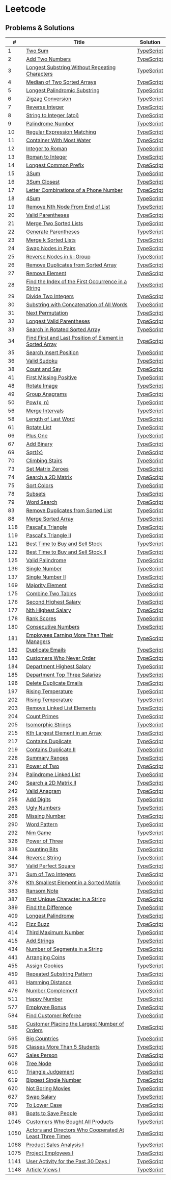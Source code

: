 # Leetcode

## Problems & Solutions

| # | Title | Solution |
|---| ----- | -------- |
| 1 | [Two Sum](https://leetcode.com/problems/two-sum/) | [TypeScript](https://github.com/AdrianNavarroGabino/leetcode/blob/main/0001-twoSum.ts) |
| 2 | [Add Two Numbers](https://leetcode.com/problems/add-two-numbers/) | [TypeScript](https://github.com/AdrianNavarroGabino/leetcode/blob/main/0002-addTwoNumbers.ts) |
| 3 | [Longest Substring Without Repeating Characters](https://leetcode.com/problems/longest-substring-without-repeating-characters/) | [TypeScript](https://github.com/AdrianNavarroGabino/leetcode/blob/main/0003-longestSubstringWithoutRepeatingCharacters.ts) |
| 4 | [Median of Two Sorted Arrays](https://leetcode.com/problems/median-of-two-sorted-arrays/) | [TypeScript](https://github.com/AdrianNavarroGabino/leetcode/blob/main/0004-medianOfTwoSortedArrays.ts) |
| 5 | [Longest Palindromic Substring](https://leetcode.com/problems/longest-palindromic-substring/) | [TypeScript](https://github.com/AdrianNavarroGabino/leetcode/blob/main/0005-longestPalindromicSubstring.ts) |
| 6 | [Zigzag Conversion](https://leetcode.com/problems/zigzag-conversion/) | [TypeScript](https://github.com/AdrianNavarroGabino/leetcode/blob/main/0006-zigzagConversion.ts) |
| 7 | [Reverse Integer](https://leetcode.com/problems/reverse-integer/) | [TypeScript](https://github.com/AdrianNavarroGabino/leetcode/blob/main/0007-reverseInteger.ts) |
| 8 | [String to Integer (atoi)](https://leetcode.com/problems/string-to-integer-atoi/) | [TypeScript](https://github.com/AdrianNavarroGabino/leetcode/blob/main/0008-stringToTnteger.ts) |
| 9 | [Palindrome Number](https://leetcode.com/problems/palindrome-number/) | [TypeScript](https://github.com/AdrianNavarroGabino/leetcode/blob/main/0009-palindromeNumber.ts) |
| 10 | [Regular Expression Matching](https://leetcode.com/problems/regular-expression-matching/) | [TypeScript](https://github.com/AdrianNavarroGabino/leetcode/blob/main/0010-regularExpressionMatching.ts) |
| 11 | [Container With Most Water](https://leetcode.com/problems/container-with-most-water/) | [TypeScript](https://github.com/AdrianNavarroGabino/leetcode/blob/main/0011-containerWithMostWater.ts) |
| 12 | [Integer to Roman](https://leetcode.com/problems/integer-to-roman/) | [TypeScript](https://github.com/AdrianNavarroGabino/leetcode/blob/main/0012-integerToRoman.ts) |
| 13 | [Roman to Integer](https://leetcode.com/problems/roman-to-integer/) | [TypeScript](https://github.com/AdrianNavarroGabino/leetcode/blob/main/0013-romanToInteger.ts) |
| 14 | [Longest Common Prefix](https://leetcode.com/problems/longest-common-prefix/) | [TypeScript](https://github.com/AdrianNavarroGabino/leetcode/blob/main/0014-longestCommonPrefix.ts) |
| 15 | [3Sum](https://leetcode.com/problems/3sum/) | [TypeScript](https://github.com/AdrianNavarroGabino/leetcode/blob/main/0015-3sum.ts) |
| 16 | [3Sum Closest](https://leetcode.com/problems/3sum-closest/) | [TypeScript](https://github.com/AdrianNavarroGabino/leetcode/blob/main/0016-3sumClosest.ts) |
| 17 | [Letter Combinations of a Phone Number](https://leetcode.com/problems/letter-combinations-of-a-phone-number/) | [TypeScript](https://github.com/AdrianNavarroGabino/leetcode/blob/main/0017-letterCombinationsOfAPhoneNumber.ts) |
| 18 | [4Sum](https://leetcode.com/problems/4sum/) | [TypeScript](https://github.com/AdrianNavarroGabino/leetcode/blob/main/0018-4sum.ts) |
| 19 | [Remove Nth Node From End of List](https://leetcode.com/problems/remove-nth-node-from-end-of-list/) | [TypeScript](https://github.com/AdrianNavarroGabino/leetcode/blob/main/0019-removeNthNodeFromEndOfList.ts) |
| 20 | [Valid Parentheses](https://leetcode.com/problems/valid-parentheses/) | [TypeScript](https://github.com/AdrianNavarroGabino/leetcode/blob/main/0020-validParentheses.ts) |
| 21 | [Merge Two Sorted Lists](https://leetcode.com/problems/merge-two-sorted-lists/) | [TypeScript](https://github.com/AdrianNavarroGabino/leetcode/blob/main/0021-mergeTwoSortedLists.ts) |
| 22 | [Generate Parentheses](https://leetcode.com/problems/generate-parentheses/) | [TypeScript](https://github.com/AdrianNavarroGabino/leetcode/blob/main/0022-generateParentheses.ts) |
| 23 | [Merge k Sorted Lists](https://leetcode.com/problems/merge-k-sorted-lists/) | [TypeScript](https://github.com/AdrianNavarroGabino/leetcode/blob/main/0023-mergeKSortedLists.ts) |
| 24 | [Swap Nodes in Pairs](https://leetcode.com/problems/swap-nodes-in-pairs/) | [TypeScript](https://github.com/AdrianNavarroGabino/leetcode/blob/main/0024-swapNodesInPairs.ts) |
| 25 | [Reverse Nodes in k-Group](https://leetcode.com/problems/reverse-nodes-in-k-group/) | [TypeScript](https://github.com/AdrianNavarroGabino/leetcode/blob/main/0025-reverseNodesInKGroup.ts) |
| 26 | [Remove Duplicates from Sorted Array](https://leetcode.com/problems/remove-duplicates-from-sorted-array/) | [TypeScript](https://github.com/AdrianNavarroGabino/leetcode/blob/main/0026-removeDuplicatesFromSortedArray.ts) |
| 27 | [Remove Element](https://leetcode.com/problems/remove-element/) | [TypeScript](https://github.com/AdrianNavarroGabino/leetcode/blob/main/0027-removeElement.ts) |
| 28 | [Find the Index of the First Occurrence in a String](https://leetcode.com/problems/find-the-index-of-the-first-occurrence-in-a-string/) | [TypeScript](https://github.com/AdrianNavarroGabino/leetcode/blob/main/0028-findTheIndexOfTheFirstOccurrenceInAString.ts) |
| 29 | [Divide Two Integers](https://leetcode.com/problems/divide-two-integers/) | [TypeScript](https://github.com/AdrianNavarroGabino/leetcode/blob/main/0029-divideTwoIntegers.ts) |
| 30 | [Substring with Concatenation of All Words](https://leetcode.com/problems/substring-with-concatenation-of-all-words/) | [TypeScript](https://github.com/AdrianNavarroGabino/leetcode/blob/main/0030-substringWithConcatenationOfAllWords.ts) |
| 31 | [Next Permutation](https://leetcode.com/problems/next-permutation/) | [TypeScript](https://github.com/AdrianNavarroGabino/leetcode/blob/main/0031-nextPermutation.ts) |
| 32 | [Longest Valid Parentheses](https://leetcode.com/problems/longest-valid-parentheses/) | [TypeScript](https://github.com/AdrianNavarroGabino/leetcode/blob/main/0032-longestValidParentheses.ts) |
| 33 | [Search in Rotated Sorted Array](https://leetcode.com/problems/search-in-rotated-sorted-array/) | [TypeScript](https://github.com/AdrianNavarroGabino/leetcode/blob/main/0033-searchInRotatedSortedArray.ts) |
| 34 | [Find First and Last Position of Element in Sorted Array](https://leetcode.com/problems/find-first-and-last-position-of-element-in-sorted-array/) | [TypeScript](https://github.com/AdrianNavarroGabino/leetcode/blob/main/0034-findFirstAndLastPositionOfElementInSortedArray.ts) |
| 35 | [Search Insert Position](https://leetcode.com/problems/search-insert-position/) | [TypeScript](https://github.com/AdrianNavarroGabino/leetcode/blob/main/0035-searchInsertPosition.ts) |
| 36 | [Valid Sudoku](https://leetcode.com/problems/valid-sudoku/) | [TypeScript](https://github.com/AdrianNavarroGabino/leetcode/blob/main/0036-validSudoku.ts) |
| 38 | [Count and Say](https://leetcode.com/problems/count-and-say/) | [TypeScript](https://github.com/AdrianNavarroGabino/leetcode/blob/main/0038-countAndSay.ts) |
| 41 | [First Missing Positive](https://leetcode.com/problems/first-missing-positive/) | [TypeScript](https://github.com/AdrianNavarroGabino/leetcode/blob/main/0041-firstMissingPositive.ts) |
| 48 | [Rotate Image](https://leetcode.com/problems/rotate-image/) | [TypeScript](https://github.com/AdrianNavarroGabino/leetcode/blob/main/0048-rotateImage.ts) |
| 49 | [Group Anagrams](https://leetcode.com/problems/group-anagrams/) | [TypeScript](https://github.com/AdrianNavarroGabino/leetcode/blob/main/0049-groupAnagrams.ts) |
| 50 | [Pow(x, n)](https://leetcode.com/problems/powx-n/) | [TypeScript](https://github.com/AdrianNavarroGabino/leetcode/blob/main/0050-powxN.ts) |
| 56 | [Merge Intervals](https://leetcode.com/problems/merge-intervals/) | [TypeScript](https://github.com/AdrianNavarroGabino/leetcode/blob/main/0056-mergeIntervals.ts) |
| 58 | [Length of Last Word](https://leetcode.com/problems/length-of-last-word/) | [TypeScript](https://github.com/AdrianNavarroGabino/leetcode/blob/main/0058-lengthOfLastWord.ts) |
| 61 | [Rotate List](https://leetcode.com/problems/rotate-list/) | [TypeScript](https://github.com/AdrianNavarroGabino/leetcode/blob/main/0061-rotateList.ts) |
| 66 | [Plus One](https://leetcode.com/problems/plus-one/) | [TypeScript](https://github.com/AdrianNavarroGabino/leetcode/blob/main/0066-plusOne.ts) |
| 67 | [Add Binary](https://leetcode.com/problems/add-binary/) | [TypeScript](https://github.com/AdrianNavarroGabino/leetcode/blob/main/0067-addBinary.ts) |
| 69 | [Sqrt(x)](https://leetcode.com/problems/sqrtx/) | [TypeScript](https://github.com/AdrianNavarroGabino/leetcode/blob/main/0069-sqrtx.ts) |
| 70 | [Climbing Stairs](https://leetcode.com/problems/climbing-stairs/) | [TypeScript](https://github.com/AdrianNavarroGabino/leetcode/blob/main/0070-climbingStairs.ts) |
| 73 | [Set Matrix Zeroes](https://leetcode.com/problems/set-matrix-zeroes/) | [TypeScript](https://github.com/AdrianNavarroGabino/leetcode/blob/main/0073-setMatrixZeroes.ts) |
| 74 | [Search a 2D Matrix](https://leetcode.com/problems/search-a-2d-matrix/) | [TypeScript](https://github.com/AdrianNavarroGabino/leetcode/blob/main/0074-searchA2dMatrix.ts) |
| 75 | [Sort Colors](https://leetcode.com/problems/sort-colors/) | [TypeScript](https://github.com/AdrianNavarroGabino/leetcode/blob/main/0075-sortColors.ts) |
| 78 | [Subsets](https://leetcode.com/problems/subsets/) | [TypeScript](https://github.com/AdrianNavarroGabino/leetcode/blob/main/0078-subsets.ts) |
| 79 | [Word Search](https://leetcode.com/problems/word-search/) | [TypeScript](https://github.com/AdrianNavarroGabino/leetcode/blob/main/0079-wordSearch.ts) |
| 83 | [Remove Duplicates from Sorted List](https://leetcode.com/problems/remove-duplicates-from-sorted-list/) | [TypeScript](https://github.com/AdrianNavarroGabino/leetcode/blob/main/0083-removeDuplicatesFromSortedList.ts) |
| 88 | [Merge Sorted Array](https://leetcode.com/problems/merge-sorted-array/) | [TypeScript](https://github.com/AdrianNavarroGabino/leetcode/blob/main/0088-mergeSortedArray.ts) |
| 118 | [Pascal's Triangle](https://leetcode.com/problems/pascals-triangle/) | [TypeScript](https://github.com/AdrianNavarroGabino/leetcode/blob/main/0118-pascalsTriangle.ts) |
| 119 | [Pascal's Triangle II](https://leetcode.com/problems/pascals-triangle-ii/) | [TypeScript](https://github.com/AdrianNavarroGabino/leetcode/blob/main/0119-pascalsTriangleII.ts) |
| 121 | [Best Time to Buy and Sell Stock](https://leetcode.com/problems/best-time-to-buy-and-sell-stock/) | [TypeScript](https://github.com/AdrianNavarroGabino/leetcode/blob/main/0121-bestTimeToBuyAndSellStock.ts) |
| 122 | [Best Time to Buy and Sell Stock II](https://leetcode.com/problems/best-time-to-buy-and-sell-stock-ii/) | [TypeScript](https://github.com/AdrianNavarroGabino/leetcode/blob/main/0122-bestTimeToBuyAndSellStockII.ts) |
| 125 | [Valid Palindrome](https://leetcode.com/problems/valid-palindrome/) | [TypeScript](https://github.com/AdrianNavarroGabino/leetcode/blob/main/0125-validPalindrome.ts) |
| 136 | [Single Number](https://leetcode.com/problems/single-number/) | [TypeScript](https://github.com/AdrianNavarroGabino/leetcode/blob/main/0136-singleNumber.ts) |
| 137 | [Single Number II](https://leetcode.com/problems/single-number-ii/) | [TypeScript](https://github.com/AdrianNavarroGabino/leetcode/blob/main/0137-singleNumberII.ts) |
| 169 | [Majority Element](https://leetcode.com/problems/majority-element/) | [TypeScript](https://github.com/AdrianNavarroGabino/leetcode/blob/main/0169-majorityElement.ts) |
| 175 | [Combine Two Tables](https://leetcode.com/problems/combine-two-tables/) | [TypeScript](https://github.com/AdrianNavarroGabino/leetcode/blob/main/0175-combineTwoTables.sql) |
| 176 | [Second Highest Salary](https://leetcode.com/problems/second-highest-salary/) | [TypeScript](https://github.com/AdrianNavarroGabino/leetcode/blob/main/0176-secondHighestSalary.sql) |
| 177 | [Nth Highest Salary](https://leetcode.com/problems/nth-highest-salary/) | [TypeScript](https://github.com/AdrianNavarroGabino/leetcode/blob/main/0177-nthHighestSalary.sql) |
| 178 | [Rank Scores](https://leetcode.com/problems/rank-scores/) | [TypeScript](https://github.com/AdrianNavarroGabino/leetcode/blob/main/0178-rankScores.sql) |
| 180 | [Consecutive Numbers](https://leetcode.com/problems/consecutive-numbers/) | [TypeScript](https://github.com/AdrianNavarroGabino/leetcode/blob/main/0180-consecutiveNumbers.sql) |
| 181 | [Employees Earning More Than Their Managers](https://leetcode.com/problems/employees-earning-more-than-their-managers/) | [TypeScript](https://github.com/AdrianNavarroGabino/leetcode/blob/main/0181-employeesEarningMoreThanTheirManagers.sql) |
| 182 | [Duplicate Emails](https://leetcode.com/problems/duplicate-emails/) | [TypeScript](https://github.com/AdrianNavarroGabino/leetcode/blob/main/0182-duplicateEmails.sql) |
| 183 | [Customers Who Never Order](https://leetcode.com/problems/customers-who-never-order/) | [TypeScript](https://github.com/AdrianNavarroGabino/leetcode/blob/main/0183-customersWhoNeverOrder.sql) |
| 184 | [Department Highest Salary](https://leetcode.com/problems/department-highest-salary/) | [TypeScript](https://github.com/AdrianNavarroGabino/leetcode/blob/main/0184-departmentHighestSalary.sql) |
| 185 | [Department Top Three Salaries](https://leetcode.com/problems/department-top-three-salaries/) | [TypeScript](https://github.com/AdrianNavarroGabino/leetcode/blob/main/0185-departmentTopThreeSalaries.sql) |
| 196 | [Delete Duplicate Emails](https://leetcode.com/problems/delete-duplicate-emails/) | [TypeScript](https://github.com/AdrianNavarroGabino/leetcode/blob/main/0196-deleteDuplicateEmails.sql) |
| 197 | [Rising Temperature](https://leetcode.com/problems/rising-temperature/) | [TypeScript](https://github.com/AdrianNavarroGabino/leetcode/blob/main/0197-risingTemperature.sql) |
| 202 | [Rising Temperature](https://leetcode.com/problems/happy-number/) | [TypeScript](https://github.com/AdrianNavarroGabino/leetcode/blob/main/0202-happyNumber.ts) |
| 203 | [Remove Linked List Elements](https://leetcode.com/problems/remove-linked-list-elements/) | [TypeScript](https://github.com/AdrianNavarroGabino/leetcode/blob/main/0203-removeLinkedListElements.ts) |
| 204 | [Count Primes](https://leetcode.com/problems/count-primes/) | [TypeScript](https://github.com/AdrianNavarroGabino/leetcode/blob/main/0204-countPrimes.ts) |
| 205 | [Isomorphic Strings](https://leetcode.com/problems/isomorphic-strings/) | [TypeScript](https://github.com/AdrianNavarroGabino/leetcode/blob/main/0205-isomorphicStrings.ts) |
| 215 | [Kth Largest Element in an Array](https://leetcode.com/problems/kth-largest-element-in-an-array/) | [TypeScript](https://github.com/AdrianNavarroGabino/leetcode/blob/main/0215-kthLargestElementInAnArray.ts) |
| 217 | [Contains Duplicate](https://leetcode.com/problems/contains-duplicate/) | [TypeScript](https://github.com/AdrianNavarroGabino/leetcode/blob/main/0217-containsDuplicate.ts) |
| 219 | [Contains Duplicate II](https://leetcode.com/problems/contains-duplicate-ii/) | [TypeScript](https://github.com/AdrianNavarroGabino/leetcode/blob/main/0219-containsDuplicateII.ts) |
| 228 | [Summary Ranges](https://leetcode.com/problems/summary-ranges/) | [TypeScript](https://github.com/AdrianNavarroGabino/leetcode/blob/main/0228-summaryRanges.ts) |
| 231 | [Power of Two](https://leetcode.com/problems/power-of-two/) | [TypeScript](https://github.com/AdrianNavarroGabino/leetcode/blob/main/0231-powerOfTwo.ts) |
| 234 | [Palindrome Linked List](https://leetcode.com/problems/palindrome-linked-list/) | [TypeScript](https://github.com/AdrianNavarroGabino/leetcode/blob/main/0234-palindromeLinkedList.ts) |
| 240 | [Search a 2D Matrix II](https://leetcode.com/problems/search-a-2d-matrix-ii/) | [TypeScript](https://github.com/AdrianNavarroGabino/leetcode/blob/main/0240-searchA2dMatrixII.ts) |
| 242 | [Valid Anagram](https://leetcode.com/problems/valid-anagram/) | [TypeScript](https://github.com/AdrianNavarroGabino/leetcode/blob/main/0242-validAnagram.ts) |
| 258 | [Add Digits](https://leetcode.com/problems/add-digits/) | [TypeScript](https://github.com/AdrianNavarroGabino/leetcode/blob/main/0258-addDigits.ts) |
| 263 | [Ugly Numbers](https://leetcode.com/problems/ugly-numbers/) | [TypeScript](https://github.com/AdrianNavarroGabino/leetcode/blob/main/0263-uglyNumber.ts) |
| 268 | [Missing Number](https://leetcode.com/problems/missing-number/) | [TypeScript](https://github.com/AdrianNavarroGabino/leetcode/blob/main/0268-missingNumber.ts) |
| 290 | [Word Pattern](https://leetcode.com/problems/word-pattern/) | [TypeScript](https://github.com/AdrianNavarroGabino/leetcode/blob/main/0290-wordPattern.ts) |
| 292 | [Nim Game](https://leetcode.com/problems/nim-game/) | [TypeScript](https://github.com/AdrianNavarroGabino/leetcode/blob/main/0292-nimGame.ts) |
| 326 | [Power of Three](https://leetcode.com/problems/power-of-three/) | [TypeScript](https://github.com/AdrianNavarroGabino/leetcode/blob/main/0326-powerOfThree.ts) |
| 338 | [Counting Bits](https://leetcode.com/problems/counting-bits/) | [TypeScript](https://github.com/AdrianNavarroGabino/leetcode/blob/main/0338-countingBits.ts) |
| 344 | [Reverse String](https://leetcode.com/problems/reverse-string/) | [TypeScript](https://github.com/AdrianNavarroGabino/leetcode/blob/main/0344-reverseString.ts) |
| 367 | [Valid Perfect Square](https://leetcode.com/problems/valid-perfect-square/) | [TypeScript](https://github.com/AdrianNavarroGabino/leetcode/blob/main/0367-validPerfectSquare.ts) |
| 371 | [Sum of Two Integers](https://leetcode.com/problems/sum-of-two-integers/) | [TypeScript](https://github.com/AdrianNavarroGabino/leetcode/blob/main/0371-sumOfTwoIntegers.ts) |
| 378 | [Kth Smallest Element in a Sorted Matrix](https://leetcode.com/problems/kth-smallest-element-in-a-sorted-matrix/) | [TypeScript](https://github.com/AdrianNavarroGabino/leetcode/blob/main/0378-kthSmallestElementInASortedMatrix.ts) |
| 383 | [Ransom Note](https://leetcode.com/problems/ransom-note/) | [TypeScript](https://github.com/AdrianNavarroGabino/leetcode/blob/main/0383-ransomNote.ts) |
| 387 | [First Unique Character in a String](https://leetcode.com/problems/first-unique-character-in-a-string/) | [TypeScript](https://github.com/AdrianNavarroGabino/leetcode/blob/main/0387-firstUniqueCharacterInAString.ts) |
| 389 | [Find the Difference](https://leetcode.com/problems/find-the-difference/) | [TypeScript](https://github.com/AdrianNavarroGabino/leetcode/blob/main/0389-findTheDifference.ts) |
| 409 | [Longest Palindrome](https://leetcode.com/problems/longest-palindrome/) | [TypeScript](https://github.com/AdrianNavarroGabino/leetcode/blob/main/0409-longestPalindrome.ts) |
| 412 | [Fizz Buzz](https://leetcode.com/problems/fizz-buzz/) | [TypeScript](https://github.com/AdrianNavarroGabino/leetcode/blob/main/0412-fizzBuzz.ts) |
| 414 | [Third Maximum Number](https://leetcode.com/problems/third-maximum-number/) | [TypeScript](https://github.com/AdrianNavarroGabino/leetcode/blob/main/0414-thirdMaximumNumber.ts) |
| 415 | [Add Strings](https://leetcode.com/problems/add-strings/) | [TypeScript](https://github.com/AdrianNavarroGabino/leetcode/blob/main/0415-addStrings.ts) |
| 434 | [Number of Segments in a String](https://leetcode.com/problems/number-of-segments-in-a-string/) | [TypeScript](https://github.com/AdrianNavarroGabino/leetcode/blob/main/0434-numberOfSegmentsInAString.ts) |
| 441 | [Arranging Coins](https://leetcode.com/problems/arranging-coins/) | [TypeScript](https://github.com/AdrianNavarroGabino/leetcode/blob/main/0441-arrangingCoins.ts) |
| 455 | [Assign Cookies](https://leetcode.com/problems/assign-cookies/) | [TypeScript](https://github.com/AdrianNavarroGabino/leetcode/blob/main/0455-assignCookies.ts) |
| 459 | [Repeated Substring Pattern](https://leetcode.com/problems/repeated-substring-pattern/) | [TypeScript](https://github.com/AdrianNavarroGabino/leetcode/blob/main/0459-repeatedSubstringPattern.ts) |
| 461 | [Hamming Distance](https://leetcode.com/problems/hamming-distance/) | [TypeScript](https://github.com/AdrianNavarroGabino/leetcode/blob/main/0461-hammingDistance.ts) |
| 476 | [Number Complement](https://leetcode.com/problems/number-complement/) | [TypeScript](https://github.com/AdrianNavarroGabino/leetcode/blob/main/0476-numberComplement.ts) |
| 511 | [Happy Number](https://leetcode.com/problems/game-play-analysis-i/) | [TypeScript](https://github.com/AdrianNavarroGabino/leetcode/blob/main/0511-gamePlayAnalysisI.sql) |
| 577 | [Employee Bonus](https://leetcode.com/problems/employee-bonus/) | [TypeScript](https://github.com/AdrianNavarroGabino/leetcode/blob/main/0577-employeeBonus.sql) |
| 584 | [Find Customer Referee](https://leetcode.com/problems/find-customer-referee/) | [TypeScript](https://github.com/AdrianNavarroGabino/leetcode/blob/main/0584-findCustomerReferee.sql) |
| 586 | [Customer Placing the Largest Number of Orders](https://leetcode.com/problems/customer-placing-the-largest-number-of-orders/) | [TypeScript](https://github.com/AdrianNavarroGabino/leetcode/blob/main/0586-customerPlacingTheLargestNumberOfOrders.sql) |
| 595 | [Big Countries](https://leetcode.com/problems/big-countries/) | [TypeScript](https://github.com/AdrianNavarroGabino/leetcode/blob/main/0595-bigCountries.sql) |
| 596 | [Classes More Than 5 Students](https://leetcode.com/problems/classes-more-than-5-students/) | [TypeScript](https://github.com/AdrianNavarroGabino/leetcode/blob/main/0596-classesMoreThan5Students.sql) |
| 607 | [Sales Person](https://leetcode.com/problems/sales-person/) | [TypeScript](https://github.com/AdrianNavarroGabino/leetcode/blob/main/0607-salesPerson.sql) |
| 608 | [Tree Node](https://leetcode.com/problems/tree-node/) | [TypeScript](https://github.com/AdrianNavarroGabino/leetcode/blob/main/0608-treeNode.sql) |
| 610 | [Triangle Judgement](https://leetcode.com/problems/triangle-judgement/) | [TypeScript](https://github.com/AdrianNavarroGabino/leetcode/blob/main/0610-triangleJudgement.sql) |
| 619 | [Biggest Single Number](https://leetcode.com/problems/biggest-single-number/) | [TypeScript](https://github.com/AdrianNavarroGabino/leetcode/blob/main/0619-biggestSingleNumber.sql) |
| 620 | [Not Boring Movies](https://leetcode.com/problems/not-boring-movies/) | [TypeScript](https://github.com/AdrianNavarroGabino/leetcode/blob/main/0620-notBoringMovies.sql) |
| 627 | [Swap Salary](https://leetcode.com/problems/swap-salary/) | [TypeScript](https://github.com/AdrianNavarroGabino/leetcode/blob/main/0627-swapSalary.sql) |
| 709 | [To Lower Case](https://leetcode.com/problems/to-lower-case/) | [TypeScript](https://github.com/AdrianNavarroGabino/leetcode/blob/main/0709-toLowerCase.ts) |
| 881 | [Boats to Save People](https://leetcode.com/problems/boats-to-save-people/) | [TypeScript](https://github.com/AdrianNavarroGabino/leetcode/blob/main/0881-boatsToSavePeople.ts) |
| 1045 | [Customers Who Bought All Products](https://leetcode.com/problems/customers-who-bought-all-products/) | [TypeScript](https://github.com/AdrianNavarroGabino/leetcode/blob/main/1045-customersWhoBoughtAllProducts.sql) |
| 1050 | [Actors and Directors Who Cooperated At Least Three Times](https://leetcode.com/problems/actors-and-directors-who-cooperated-at-least-three-times/) | [TypeScript](https://github.com/AdrianNavarroGabino/leetcode/blob/main/1050-actorsAndDirectorsWhoCooperatedAtLeastThreeTimes.sql) |
| 1068 | [Product Sales Analysis I](https://leetcode.com/problems/product-sales-analysis-i/) | [TypeScript](https://github.com/AdrianNavarroGabino/leetcode/blob/main/1068-productSalesAnalysisI.sql) |
| 1075 | [Project Employees I](https://leetcode.com/problems/project-employees-i/) | [TypeScript](https://github.com/AdrianNavarroGabino/leetcode/blob/main/1075-projectEmployeesI.sql) |
| 1141 | [User Activity for the Past 30 Days I](https://leetcode.com/problems/user-activity-for-the-past-30-days-i/) | [TypeScript](https://github.com/AdrianNavarroGabino/leetcode/blob/main/1141-userActivityForThePast30DaysI.sql) |
| 1148 | [Article Views I](https://leetcode.com/problems/article-views-i/) | [TypeScript](https://github.com/AdrianNavarroGabino/leetcode/blob/main/1148-articleViewsI.sql) |
